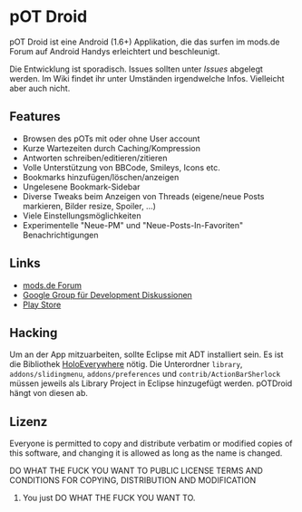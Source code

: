 # pOT Droid

pOT Droid ist eine Android (1.6+) Applikation, die das surfen im mods.de Forum 
auf Android Handys erleichtert und beschleunigt.

Die Entwicklung ist sporadisch. Issues sollten unter *Issues* abgelegt werden. 
Im Wiki findet ihr unter Umständen irgendwelche Infos. Vielleicht aber auch nicht.

## Features

* Browsen des pOTs mit oder ohne User account
* Kurze Wartezeiten durch Caching/Kompression
* Antworten schreiben/editieren/zitieren
* Volle Unterstützung von BBCode, Smileys, Icons etc.
* Bookmarks hinzufügen/löschen/anzeigen
* Ungelesene Bookmark-Sidebar
* Diverse Tweaks beim Anzeigen von Threads (eigene/neue Posts markieren, 
  Bilder resize, Spoiler, ...)
* Viele Einstellungsmöglichkeiten
* Experimentelle "Neue-PM" und "Neue-Posts-In-Favoriten" Benachrichtigungen

## Links

* [mods.de Forum](http://forum.mods.de/bb/)
* [Google Group für Development Diskussionen](https://groups.google.com/forum/#!forum/pot-droid)
* [Play Store](https://play.google.com/store/apps/details?id=com.mde.potdroid)

## Hacking

Um an der App mitzuarbeiten, sollte Eclipse mit ADT installiert sein. Es ist die
Bibliothek [HoloEverywhere](https://github.com/ChristopheVersieux/HoloEverywhere.git)
nötig. Die Unterordner `library`, `addons/slidingmenu`, `addons/preferences` und 
`contrib/ActionBarSherlock` müssen jeweils als Library Project in Eclipse hinzugefügt
werden. pOTDroid hängt von diesen ab.

## Lizenz

Everyone is permitted to copy and distribute verbatim or modified copies of 
this software, and changing it is allowed as long as the name is changed.

DO WHAT THE FUCK YOU WANT TO PUBLIC LICENSE TERMS AND CONDITIONS FOR COPYING, 
DISTRIBUTION AND MODIFICATION

1. You just DO WHAT THE FUCK YOU WANT TO.

